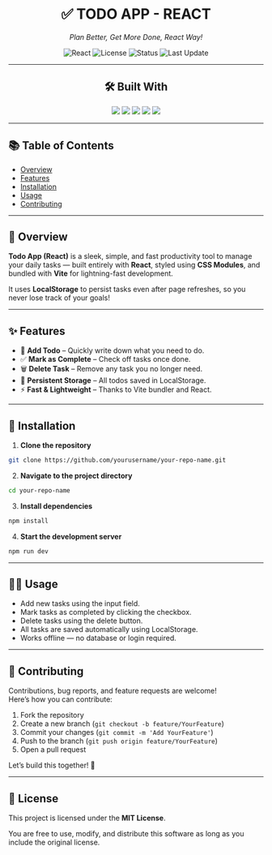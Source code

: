 <div align="center">

# ✅ TODO APP - REACT

*Plan Better, Get More Done, React Way!*

![React](https://img.shields.io/badge/Built%20With-React-61DAFB?logo=react)
![License](https://img.shields.io/badge/License-MIT-brightgreen)
![Status](https://img.shields.io/badge/Status-Completed-blue)
![Last Update](https://img.shields.io/badge/Last%20Update-July%202025-lightgrey)

---

## 🛠️ Built With

<img src="https://img.shields.io/badge/React-18.x-blue?logo=react" />
<img src="https://img.shields.io/badge/JavaScript-ES6-yellow" />
<img src="https://img.shields.io/badge/CSS-Modules-blueviolet" />
<img src="https://img.shields.io/badge/Vite-Speed%20Booster-orange" />
<img src="https://img.shields.io/badge/LocalStorage-Persistence-informational" />

</div>

---

## 📚 Table of Contents

- [Overview](#overview)
- [Features](#features)
- [Installation](#installation)
- [Usage](#usage)
- [Contributing](#contributing)


---

## 📖 Overview

**Todo App (React)** is a sleek, simple, and fast productivity tool to manage your daily tasks — built entirely with **React**, styled using **CSS Modules**, and bundled with **Vite** for lightning-fast development.

It uses **LocalStorage** to persist tasks even after page refreshes, so you never lose track of your goals!

---

## ✨ Features

- 📝 **Add Todo** – Quickly write down what you need to do.
- ✅ **Mark as Complete** – Check off tasks once done.
- 🗑️ **Delete Task** – Remove any task you no longer need.
- 💾 **Persistent Storage** – All todos saved in LocalStorage.
- ⚡ **Fast & Lightweight** – Thanks to Vite bundler and React.

---


## 🚀 Installation

1. **Clone the repository**

```bash
git clone https://github.com/yourusername/your-repo-name.git
```

2. **Navigate to the project directory**

```bash
cd your-repo-name
```

3. **Install dependencies**

```bash
npm install
```

4. **Start the development server**

```bash
npm run dev
```

---

## 🧑‍💻 Usage

- Add new tasks using the input field.
- Mark tasks as completed by clicking the checkbox.
- Delete tasks using the delete button.
- All tasks are saved automatically using LocalStorage.
- Works offline — no database or login required.

---

## 🤝 Contributing

Contributions, bug reports, and feature requests are welcome!  
Here’s how you can contribute:

1. Fork the repository  
2. Create a new branch (`git checkout -b feature/YourFeature`)  
3. Commit your changes (`git commit -m 'Add YourFeature'`)  
4. Push to the branch (`git push origin feature/YourFeature`)  
5. Open a pull request

Let’s build this together! 💪

---

## 📄 License

This project is licensed under the **MIT License**.

You are free to use, modify, and distribute this software as long as you include the original license.


